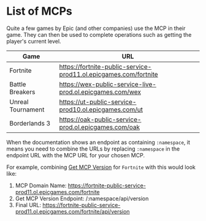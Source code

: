# List of MCPs
Quite a few games by Epic (and other companies) use the MCP in their game. They can then be used to complete operations such as getting the player's current level.

| Game | URL |
| - | - |
| Fortnite | https://fortnite-public-service-prod11.ol.epicgames.com/fortnite |
| Battle Breakers | https://wex-public-service-live-prod.ol.epicgames.com/wex |
| Unreal Tournament | https://ut-public-service-prod10.ol.epicgames.com/ut |
| Borderlands 3 | https://oak-public-service-prod.ol.epicgames.com/oak |

When the documentation shows an endpoint as containing `:namespace`, it means you need to combine the URLs by replacing `:namespace` in the endpoint URL with the MCP URL for your chosen MCP.

For example, combining [Get MCP Version](https://github.com/MixV2/EpicResearch/blob/master/docs/mcp/endpoints/get_mcp_version.md) for `Fortnite` with this would look like:
1) MCP Domain Name: https://fortnite-public-service-prod11.ol.epicgames.com/fortnite
2) Get MCP Version Endpoint: /:namespace/api/version
3) Final URL: https://fortnite-public-service-prod11.ol.epicgames.com/fortnite/api/version
